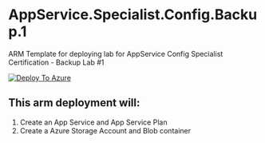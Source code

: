 # AppService.Specialist.Config.Backup.1
ARM Template for deploying lab for AppService Config Specialist Certification - Backup Lab #1

[![Deploy To Azure](https://aka.ms/deploytoazurebutton)](https://portal.azure.com/#create/Microsoft.Template/uri/https%3A%2F%2Fraw.githubusercontent.com%2Famymcel%2FAppService.Config.Specialist.Backup.1%2Fmain%2Fazuredeploy.json)


## This arm deployment will:

1. Create an App Service and App Service Plan
2. Create a	Azure Storage Account and Blob container
